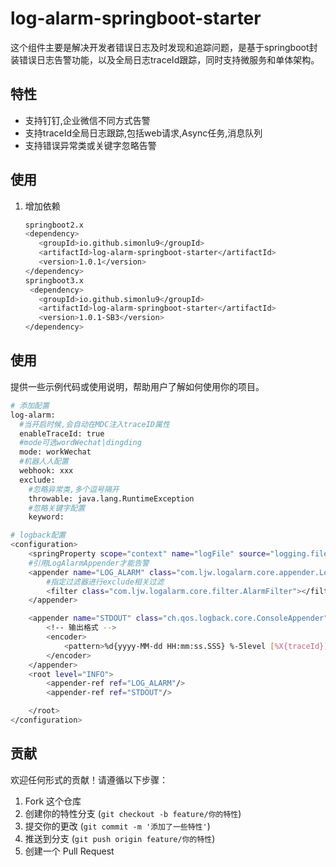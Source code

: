 # log-alarm-springboot-starter
这个组件主要是解决开发者错误日志及时发现和追踪问题，是基于springboot封装错误日志告警功能，以及全局日志traceId跟踪，同时支持微服务和单体架构。


## 特性
- 支持钉钉,企业微信不同方式告警
- 支持traceId全局日志跟踪,包括web请求,Async任务,消息队列
- 支持错误异常类或关键字忽略告警

## 使用

1. 增加依赖
   ```bash
   springboot2.x
   <dependency>
      <groupId>io.github.simonlu9</groupId>
      <artifactId>log-alarm-springboot-starter</artifactId>
      <version>1.0.1</version>
   </dependency>
   springboot3.x
    <dependency>
      <groupId>io.github.simonlu9</groupId>
      <artifactId>log-alarm-springboot-starter</artifactId>
      <version>1.0.1-SB3</version>
   </dependency>
   ```
## 使用

提供一些示例代码或使用说明，帮助用户了解如何使用你的项目。

```bash
# 添加配置
log-alarm:
  #当开启时候,会自动在MDC注入traceID属性
  enableTraceId: true
  #mode可选wordWechat|dingding
  mode: workWechat
  #机器人人配置
  webhook: xxx
  exclude:
    #忽略异常类,多个逗号隔开
    throwable: java.lang.RuntimeException
    #忽略关键字配置
    keyword:

# logback配置
<configuration>
    <springProperty scope="context" name="logFile" source="logging.file.name" />
    #引用LogAlarmAppender才能告警
    <appender name="LOG_ALARM" class="com.ljw.logalarm.core.appender.LogAlarmAppender">
        #指定过滤器进行exclude相关过滤
        <filter class="com.ljw.logalarm.core.filter.AlarmFilter"></filter>
    </appender>

    <appender name="STDOUT" class="ch.qos.logback.core.ConsoleAppender">
        <!-- 输出格式 -->
        <encoder>
            <pattern>%d{yyyy-MM-dd HH:mm:ss.SSS} %-5level [%X{traceId}] [%thread] %logger{50} - %msg%n</pattern>
        </encoder>
    </appender>
    <root level="INFO">
        <appender-ref ref="LOG_ALARM"/>
        <appender-ref ref="STDOUT"/>

    </root>
</configuration>
```


## 贡献

欢迎任何形式的贡献！请遵循以下步骤：

1. Fork 这个仓库
2. 创建你的特性分支 (`git checkout -b feature/你的特性`)
3. 提交你的更改 (`git commit -m '添加了一些特性'`)
4. 推送到分支 (`git push origin feature/你的特性`)
5. 创建一个 Pull Request

